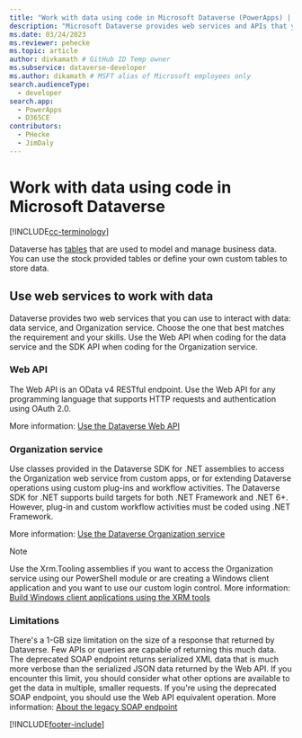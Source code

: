 ```yaml
---
title: "Work with data using code in Microsoft Dataverse (PowerApps) | Microsoft Docs" 
description: "Microsoft Dataverse provides web services and APIs that you can use to interact with your data." # 115-145 characters including spaces. This abstract displays in the search result.
ms.date: 03/24/2023
ms.reviewer: pehecke
ms.topic: article
author: divkamath # GitHub ID Temp owner
ms.subservice: dataverse-developer
ms.author: dikamath # MSFT alias of Microsoft employees only
search.audienceType: 
  - developer
search.app: 
  - PowerApps
  - D365CE
contributors:
  - PHecke
  - JimDaly
---
```

# Work with data using code in Microsoft Dataverse

[!INCLUDE[cc-terminology](includes/cc-terminology.md)]

Dataverse has [tables](entities.md) that are used to model and manage business data. You can use the stock provided tables or define your own custom tables to store data.

## Use web services to work with data

Dataverse provides two web services that you can use to interact with data: data service, and Organization service. Choose the one that best matches the requirement and your skills. Use the Web API when coding for the data service and the SDK API when coding for the Organization service.

<!--![Flow diagram to choose web service.](media/whentousewebapi.png)-->

### Web API

The Web API is an OData v4 RESTful endpoint. Use the Web API for any programming language that supports HTTP requests and authentication using OAuth 2.0.

More information: [Use the Dataverse Web API](webapi/overview.md)

### Organization service

Use classes provided in the Dataverse SDK for .NET assemblies to access the Organization web service from custom apps, or for extending Dataverse operations using custom plug-ins and workflow activities. The Dataverse SDK for .NET supports build targets for both .NET Framework and .NET 6+. However, plug-in and custom workflow activities must be coded using .NET Framework.

More information: [Use the Dataverse Organization service](org-service/overview.md)

> [!NOTE]
> Use the Xrm.Tooling assemblies if you want to access the Organization service using our PowerShell module or are creating a Windows client application and you want to use our custom login control. More information: [Build Windows client applications using the XRM tools](xrm-tooling/build-windows-client-applications-xrm-tools.md)

### Limitations

There's a 1-GB size limitation on the size of a response that returned by Dataverse.  Few APIs or queries are capable of returning this much data. The deprecated SOAP endpoint returns serialized XML data that is much more verbose than the serialized JSON data returned by the Web API. If you encounter this limit, you should consider what other options are available to get the data in multiple, smaller requests. If you're using the deprecated SOAP endpoint, you should use the Web API equivalent operation. More information: [About the legacy SOAP endpoint](org-service/overview.md#about-the-legacy-soap-endpoint)


[!INCLUDE[footer-include](../../includes/footer-banner.md)]
